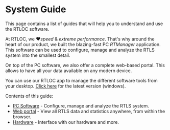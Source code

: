 # System Guide
This page contains a list of guides that will help you to understand and use the RTLOC software.

At RTLOC, we :heart:_speed_ & _extreme performance_. That's why around the heart of our product, we built the blazing-fast PC *RTManager* application.
This software can be used to configure, manage and analyze the RTLS system into the smallest detail.

On top of the PC software, we also offer a complete web-based portal. This allows to have all your data available on any modern device.

You can use our RTLOC app to manage the different software tools from your desktop. <a href="https://cloud.rtloc.com/download">Click here</a> for the latest version (windows).

Contents of this guide:

* [PC Software](/manager/) - Configure, manage and analyze the RTLS system.
* [Web portal](/web/) - View all RTLS data and statistics anywhere, from within the browser.
* [Hardware](/hardware/) - Interface with our hardware and more.


<!-- > :hammer: Work in progress! Elaborate documentation **COMING SOON** -->